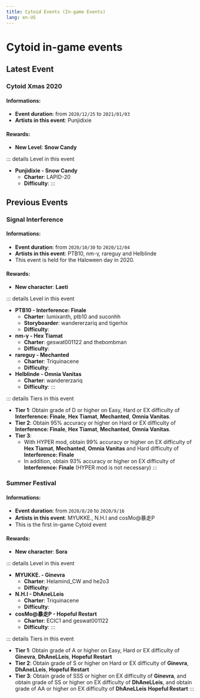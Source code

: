 ```yaml
---
title: Cytoid Events (In-game Events)
lang: en-US
---
```

# Cytoid in-game events

## Latest Event

### Cytoid Xmas 2020
#### Informations:
- **Event duration**: from `2020/12/25` to `2021/01/03`
- **Artists in this event**: Punjidixie

#### Rewards:
- **New Level**: **Snow Candy**  

::: details Level in this event
- **Punjidixie - Snow Candy**
  - **Charter**: LAPID-20
  - **Difficulty**: <CtdDiff type="easy" diff="3"/><CtdDiff type="hard" diff="7"/><CtdDiff type="ex" diff="11"/>
:::

## Previous Events

### Signal Interference
#### Informations:   
- **Event duration**: from `2020/10/30` to `2020/12/04`
- **Artists in this event**: PTB10, nm-γ, rareguy and Helblinde
- This event is held for the Haloween day in 2020.

#### Rewards:  
- **New character**: **Laeti**  

::: details Level in this event
- **PTB10 - Interference: Finale**
  - **Charter**: lumixanth, ptb10 and suconhh
  - **Storyboarder**: wandererzariq and tigerhix
  - **Difficulty**: <CtdDiff type="easy" diff="10"/><CtdDiff type="hard" diff="14"/><CtdDiff type="ex" diff="16"/>
- **nm-γ - Hex Tiamat**
  - **Charter**: geswat001122 and thebombman
  - **Difficulty**: <CtdDiff type="easy" diff="6"/><CtdDiff type="hard" diff="13"/><CtdDiff type="ex" diff="15"/>
- **rareguy - Mechanted**
  - **Charter**: Triquinacene
  - **Difficulty**: <CtdDiff type="easy" diff="3"/><CtdDiff type="hard" diff="7"/><CtdDiff type="ex" diff="13"/>
- **Helblinde - Omnia Vanitas**
  - **Charter**: wandererzariq
  - **Difficulty**: <CtdDiff type="easy" diff="4"/><CtdDiff type="hard" diff="8"/><CtdDiff type="ex" diff="13"/>
:::

::: details Tiers in this event
- **Tier 1**: Obtain grade of D or higher on Easy, Hard or EX difficulty of **Interference: Finale**, **Hex Tiamat**, **Mechanted**, **Omnia Vanitas**.
- **Tier 2**: Obtain 95% accuracy or higher on Hard or EX difficulty of **Interference: Finale**, **Hex Tiamat**, **Mechanted**, **Omnia Vanitas**.
- **Tier 3**:
  - With HYPER mod, obtain 99% accuracy or higher on EX difficulty of **Hex Tiamat**, **Mechanted**, **Omnia Vanitas** and Hard difficulty of **Interference: Finale**
  - In addition, obtain 93% accuracy or higher on EX difficulty of **Interference: Finale** (HYPER mod is not necessary)
:::

### Summer Festival
#### Informations:
- **Event duration**: from `2020/8/20` to `2020/9/16`
- **Artists in this event**: MYUKKE., N.H.I and cosMo@暴走P
- This is the first in-game Cytoid event

#### Rewards:
- **New character**: **Sora**  

::: details Level in this event
- **MYUKKE. - Ginevra**
  - **Charter**: Helamind_CW and he2o3
  - **Difficulty**: <CtdDiff type="easy" diff="4"/><CtdDiff type="hard" diff="8"/><CtdDiff type="ex" diff="12"/>
- **N.H.I - DhAneLLeis**
  - **Charter**: Triquinacene
  - **Difficulty**: <CtdDiff type="easy" diff="4"/><CtdDiff type="hard" diff="10"/><CtdDiff type="ex" diff="15"/>
- **cosMo@暴走P - Hopeful Restart**
  - **Charter**: ECIC1 and geswat001122
  - **Difficulty**: <CtdDiff type="easy" diff="8"/><CtdDiff type="hard" diff="13"/><CtdDiff type="ex" diff="16"/>
:::

::: details Tiers in this event
- **Tier 1**: Obtain grade of A or higher on Easy, Hard or EX difficulty of **Ginevra**, **DhAneLLeis**, **Hopeful Restart**
- **Tier 2**: Obtain grade of S or higher on Hard or EX difficulty of **Ginevra**, **DhAneLLeis**, **Hopeful Restart**
- **Tier 3**: Obtain grade of SSS or higher on EX difficulty of **Ginevra**, and obtain grade of SS or higher on EX difficulty of **DhAneLLeis**, and obtain grade of AA or higher on EX difficulty of **DhAneLLeis** **Hopeful Restart**
:::



<!-- Example

### Event name
#### Informations:
- **Event duration**: from `0000/00/00` to `0000/00/00`
- **Artists in this event**: 

#### Rewards:
- **New character**: **Character_Name**  

::: details Level in this event
- **Artist - Song_Name**
  - **Charter**: 
  - **Storyboarder**: 
  - **Difficulty**: <CtdDiff type="easy" diff=""/><CtdDiff type="hard" diff=""/><CtdDiff type="ex" diff=""/>
:::

::: details Tiers in this event
- **Tier 1**: 
- **Tier 2**: 
- **Tier 3**: 
:::

-->